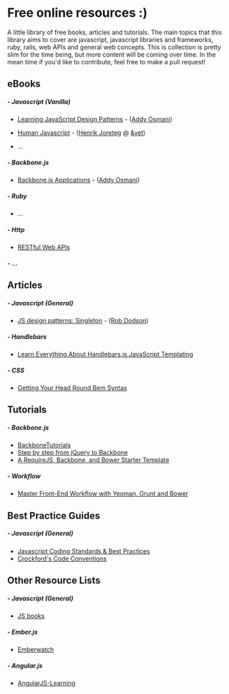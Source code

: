 Free online resources :)
=========

A little library of free books, articles and tutorials.
The main topics that this library aims to cover are javascript, javascript libraries and frameworks, ruby, rails, web APIs and general web concepts.
This is collection is pretty slim for the time being, but more content will be coming over time. In the mean time if you'd like to contribute, feel free to make a pull request!


eBooks
----
##### - Javascript (Vanilla)
* [Learning JavaScript Design Patterns] - ([Addy Osmani])
* [Human Javascript] - ([Henrik Joreteg] @ [&yet])

* ...

##### - Backbone.js
* [Backbone.js Applications] - ([Addy Osmani])

##### - Ruby
* ...

##### - Http
* [RESTful Web APIs]

##### - ...

Articles
----
##### - Javascript (General)
* [JS design patterns: Singleton] - ([Rob Dodson])

##### - Handlebars
* [Learn Everything About Handlebars.js JavaScript Templating]

##### - CSS
* [Getting Your Head Round Bem Syntax]

Tutorials
----
##### - Backbone.js
* [BackboneTutorials]
* [Step by step from jQuery to Backbone]
* [A RequireJS, Backbone, and Bower Starter Template]

##### - Workflow
* [Master Front-End Workflow with Yeoman, Grunt and Bower]

Best Practice Guides
----
##### - Javascript (General)
* [Javascript Coding Standards & Best Practices]
* [Crockford's Code Conventions]

Other Resource Lists
----
##### - Javascript (General)
* [JS books]

##### - Ember.js
* [Emberwatch] 

##### - Angular.js
* [AngularJS-Learning]

[Learning JavaScript Design Patterns]:http://addyosmani.com/resources/essentialjsdesignpatterns/book/
[Addy Osmani]:http://addyosmani.com/
[Human Javascript]:http://read.humanjavascript.com/
[Henrik Joreteg]:https://twitter.com/henrikjoreteg
[&yet]:http://andyet.com

[Backbone.js Applications]:http://addyosmani.github.io/backbone-fundamentals/

[RESTful Web APIs]:http://it-ebooks.info/read/3060/

[JS design patterns: Singleton]:http://robdodson.me/blog/2012/08/08/javascript-design-patterns-singleton/
[Rob Dodson]:http://robdodson.me/
[Learn Everything About Handlebars.js JavaScript Templating]:http://javascriptissexy.com/handlebars-js-tutorial-learn-everything-about-handlebars-js-javascript-templating/
[Getting Your Head Round Bem Syntax]:http://csswizardry.com/2013/01/mindbemding-getting-your-head-round-bem-syntax/

[BackboneTutorials]:http://backbonetutorials.com/
[Step by step from jQuery to Backbone]:https://github.com/kjbekkelund/writings/blob/master/published/understanding-backbone.md

[A RequireJS, Backbone, and Bower Starter Template]:https://www.youtube.com/watch?v=USk1ie30z5k

[Master Front-End Workflow with Yeoman, Grunt and Bower]:https://www.youtube.com/watch?v=gKiaLSJW5xI

[Javascript Coding Standards & Best Practices]:https://github.com/stevekwan/best-practices/blob/master/javascript/best-practices.md
[Crockford's Code Conventions]:http://javascript.crockford.com/code.html

[JS books]:http://jsbooks.revolunet.com/

[Emberwatch]: http://emberwatch.com/
[AngularJS-Learning]:https://github.com/jmcunningham/AngularJS-Learning